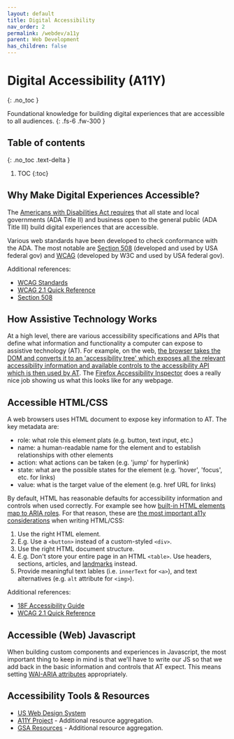 ```yaml
---
layout: default
title: Digital Accessibility
nav_order: 2
permalink: /webdev/a11y
parent: Web Development
has_children: false
---
```


# Digital Accessibility (A11Y)
{: .no_toc }

Foundational knowledge for building digital experiences that are accessible to all audiences.
{: .fs-6 .fw-300 }

## Table of contents
{: .no_toc .text-delta }

1. TOC
{:toc}

## Why Make Digital Experiences Accessible?

The [Americans with Disabilities Act requires](https://www.ada.gov/resources/web-guidance/) that all state and local governments (ADA Title II) and business open to 
the general public (ADA Title III) build digital experiences that are accessible.

Various web standards have been developed to check conformance with the ADA. The most notable are [Section 508](https://www.access-board.gov/ict/) (developed and used by USA federal gov) and [WCAG](https://www.w3.org/WAI/standards-guidelines/wcag/) (developed by W3C and used by USA federal gov).

Additional references:
* [WCAG Standards](https://www.w3.org/WAI/standards-guidelines/wcag/)
* [WCAG 2.1 Quick Reference](https://www.w3.org/WAI/WCAG21/quickref/)
* [Section 508](https://www.access-board.gov/ict/)

## How Assistive Technology Works

At a high level, there are various accessibility specifications and APIs that define what information
and functionality a computer can expose to assistive technology (AT). For example, on the web, [the browser 
takes the DOM and converts it to an 'accessibility tree' which exposes all the relevant accessibility 
information and available controls to the accessibility API which is then used by AT](https://www.smashingmagazine.com/2015/03/web-accessibility-with-accessibility-api/). The [Firefox Accessibility Inspector](https://firefox-source-docs.mozilla.org/devtools-user/accessibility_inspector/)
does a really nice job showing us what this looks like for any webpage.

## Accessible HTML/CSS

A web browsers uses HTML document to expose key information to AT. The key metadata are:
* role: what role this element plats (e.g. button, text input, etc.)
* name: a human-readable name for the element and to establish relationships with other elements
* action: what actions can be taken (e.g. 'jump' for hyperlink)
* state: what are the possible states for the element (e.g. 'hover', 'focus', etc. for links)
* value: what is the target value of the element (e.g. href URL for links)

By default, HTML has reasonable defaults for accessibility information and controls when used correctly. For example see how [built-in HTML elements map to ARIA roles](https://www.w3.org/TR/html-aam-1.0/). For that reason, these
are [the most important a11y considerations](https://developer.mozilla.org/en-US/docs/Learn/Accessibility/HTML) when writing HTML/CSS:
1. Use the right HTML element.
  1. E.g. Use a `<button>` instead of a custom-styled `<div>`.
2. Use the right HTML document structure.
  1. E.g. Don't store your entire page in an HTML `<table>`. Use headers, sections, articles, and [landmarks](https://accessibility.18f.gov/landmarks/) instead.
3. Provide meaningful text lables (i.e. `innerText` for `<a>`), and text alternatives (e.g. `alt` attribute for `<img>`).

Additional references:
* [18F Accessibility Guide](https://accessibility.18f.gov/)
* [WCAG 2.1 Quick Reference](https://www.w3.org/WAI/WCAG21/quickref/)

## Accessible (Web) Javascript

When building custom components and experiences in Javascript, the most important thing to keep in mind is that we'll have to write our JS so that we add back in
the basic information and controls that AT expect. This means setting [WAI-ARIA attributes](https://developer.mozilla.org/en-US/docs/Learn/Accessibility/WAI-ARIA_basics) appropriately.

## Accessibility Tools & Resources

* [US Web Design System](https://designsystem.digital.gov/)
* [A11Y Project](https://www.a11yproject.com/) - Additional resource aggregation.
* [GSA Resources](https://digital.gov/topics/accessibility/) - Additional resource aggregation.